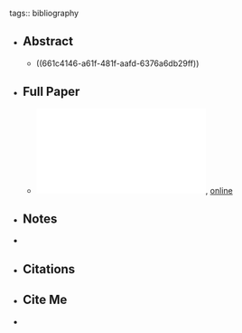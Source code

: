 tags:: bibliography

- ## Abstract
	- ((661c4146-a61f-481f-aafd-6376a6db29ff))
- ## Full Paper
	- ![local copy](../assets/Thayer_washington_0250E_21231_1713127723075_0.pdf), [online](https://digital.lib.washington.edu/researchworks/handle/1773/45471)
- ## Notes
-
- ## Citations
- ## Cite Me
-